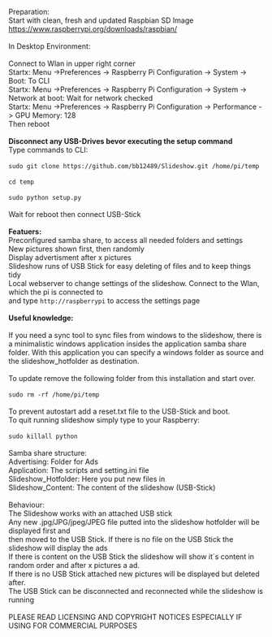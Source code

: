 Preparation:<br />
Start with clean, fresh and updated Raspbian SD Image<br />
https://www.raspberrypi.org/downloads/raspbian/<br />
<br />
In Desktop Environment:<br />
<br />
Connect to Wlan in upper right corner<br />
Startx: Menu ->Preferences -> Raspberry Pi Configuration -> System -> Boot: To CLI<br />
Startx: Menu ->Preferences -> Raspberry Pi Configuration -> System -> Network at boot: Wait for network checked<br />
Startx: Menu ->Preferences -> Raspberry Pi Configuration -> Performance -> GPU Memory: 128<br />
Then reboot<br />
<br />
<strong>Disconnect any USB-Drives bevor executing the setup command</strong><br />
Type commands to CLI:<br />
<br />
`sudo git clone https://github.com/bb12489/Slideshow.git /home/pi/temp`<br />
<br />
`cd temp`<br />
<br />
`sudo python setup.py`<br />
<br />
Wait for reboot then connect USB-Stick<br />
<br />
<strong>Featuers:</strong><br />
Preconfigured samba share, to access all needed folders and settings<br />
New pictures shown first, then randomly<br />
Display advertisment after x pictures<br />
Slideshow runs of USB Stick for easy deleting of files and to keep things tidy<br />
Local webserver to change settings of the slideshow. Connect to the Wlan, which the pi is connected to <br />
and type `http://raspberrypi` to access the settings page<br />
<br />
<strong>Useful knowledge:</strong><br />
<br />
If you need a sync tool to sync files from windows to the slideshow, there is a minimalistic windows application insides the application samba share folder. With this application you can specify a windows folder as source and the slideshow_hotfolder as destination.<br />
<br />
To update remove the following folder from this installation and start over.<br />
<br />
`sudo rm -rf /home/pi/temp`<br />
<br />
To prevent autostart add a reset.txt file to the USB-Stick and boot.<br />
To quit running slideshow simply type to your Raspberry:<br />
<br />
`sudo killall python`<br />
<br />
Samba share structure:<br />
Advertising: Folder for Ads<br />
Application: The scripts and setting.ini file<br />
Slideshow_Hotfolder: Here you put new files in<br />
Slideshow_Content: The content of the slideshow (USB-Stick)<br />
<br />
Behaviour:<br />
The Slideshow works with an attached USB stick<br />
Any new .jpg/JPG/jpeg/JPEG file putted into the slideshow hotfolder will be displayed first and<br />
then moved to the USB Stick. If there is no file on the USB Stick the slideshow will display the ads<br />
If there is content on the USB Stick the slideshow will show it´s content in random order and after x pictures a ad.<br />
If there is no USB Stick attached new pictures will be displayed but deleted after.<br />
The USB Stick can be disconnected and reconnected while the slideshow is running<br />
<br />
PLEASE READ LICENSING AND COPYRIGHT NOTICES ESPECIALLY IF USING FOR COMMERCIAL PURPOSES<br />

